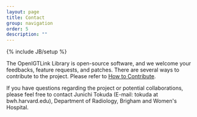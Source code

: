 ```yaml
---
layout: page
title: Contact
group: navigation
order: 5
description: ""
---
```

{% include JB/setup %}


The OpenIGTLink Library is open-source software, and we welcome your feedbacks,
feature requests, and patches. There are several ways to contribute to the project.
Please refer to [How to Contribute](library/contribute).


If you have questions regarding the project or potential collaborations,
please feel free to contact Junichi Tokuda (E-mail: tokuda at bwh.harvard.edu),
Department of Radiology, Brigham and Women's Hospital.


